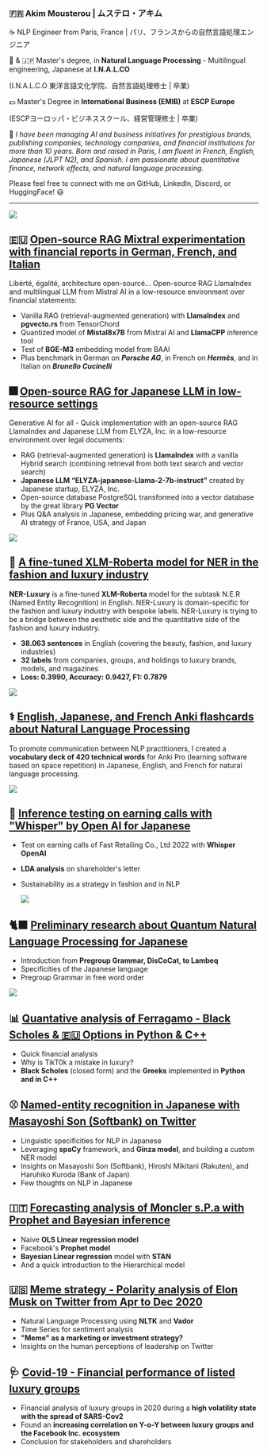 
### 🇫🇷 Akim Mousterou | ムステロ・アキム
☕ NLP Engineer from Paris, France | パリ、フランスからの自然言語処理エンジニア

💾 & 🇯🇵 Master's degree, in **Natural Language Processing** - Multilingual engineering, Japanese at **I.N.A.L.CO**

(I.N.A.L.C.O 東洋言語文化学院、自然言語処理修士 | 卒業)

💵 Master's Degree in **International Business (EMIB)** at **ESCP Europe**

(ESCPヨーロッパ・ビジネススクール、経営管理修士 | 卒業)

🏁 *I have been managing AI and business initiatives for prestigious brands, publishing companies, technology companies, and financial institutions for more than 10 years. Born and raised in Paris, I am fluent in French, English, Japanese (JLPT N2), and Spanish. I am passionate about quantitative finance, network effects, and natural language processing.*

Please feel free to connect with me on GitHub, LinkedIn, Discord, or HuggingFace! 😃

---

![](https://github.com/AkimParis/akimparis/blob/main/images/RAG-mixtral-8x7b-financial-reports-2024.jpg)

## 🇪🇺 [Open-source RAG Mixtral experimentation with financial reports in German, French, and Italian](https://github.com/AkimParis/Mixtral_RAG/blob/main/RAG_Mixtral_Europe_Fin_Data.ipynb)
Libérté, égalité, architecture open-sourcé...  Open-source RAG LlamaIndex and multilingual LLM from Mistral AI in a low-resource environment over financial statements:
- Vanilla RAG (retrieval-augmented generation) with **LlamaIndex** and **pgvecto.rs** from TensorChord
- Quantized model of **Mistal8x7B** from Mistral AI and **LlamaCPP** inference tool
- Test of **BGE-M3** embedding model from BAAI 
- Plus benchmark in German on ***Porsche AG***, in French on ***Hermès***, and in Italian on ***Brunello Cucinelli***

## 🎆 [Open-source RAG for Japanese LLM in low-resource settings](https://github.com/AkimParis/RAG-Japanese/blob/main/OpenSource_RAG_LLM_JAP_at_4_Bits.ipynb)
Generative AI for all - Quick implementation with an open-source RAG LlamaIndex and Japanese LLM from ELYZA, Inc. in a low-resource environment over legal documents:
- RAG (retrieval-augmented generation) is **LlamaIndex** with a vanilla Hybrid search (combining retrieval from both text search and vector search)
- **Japanese LLM “ELYZA-japanese-Llama-2-7b-instruct”** created by Japanese startup, ELYZA, Inc.
- Open-source database PostgreSQL transformed into a vector database by the great library **PG Vector**
- Plus Q&A analysis in Japanese, embedding pricing war, and generative AI strategy of France, USA, and Japan

![](https://github.com/AkimParis/akimparis/blob/main/images/gen-ai-llm-japanese.jpg)

## 💎 [A fine-tuned XLM-Roberta model for NER in the fashion and luxury industry](https://huggingface.co/AkimfromParis/NER-Luxury)
**NER-Luxury** is a fine-tuned **XLM-Roberta** model for the subtask N.E.R (Named Entity Recognition) in English. NER-Luxury is domain-specific for the fashion and luxury industry with bespoke labels. NER-Luxury is trying to be a bridge between the aesthetic side and the quantitative side of the fashion and luxury industry.

- **38.063 sentences** in English (covering the beauty, fashion, and luxury industries)
- **32 labels** from companies, groups, and holdings to luxury brands, models, and magazines
- **Loss: 0.3990, Accuracy: 0.9427, F1: 0.7879**

![](https://github.com/AkimParis/akimparis/blob/main/images/xlmr-ner-luxury.jpg)

## ⚕️ [English, Japanese, and French Anki flashcards about Natural Language Processing](https://github.com/AkimParis/anki_jap_ai_vocabulary)
To promote communication between NLP practitioners, I created a **vocabulary deck of 420 technical words** for Anki Pro (learning software based on space repetition) in Japanese, English, and French for natural language processing. 

![](https://github.com/AkimParis/akimparis/blob/main/images/nlp-dict-en-fr-jp.jpg)

## 🎼 [Inference testing on earning calls with "Whisper" by Open AI for Japanese](https://github.com/AkimParis/asr_whisper_jp/blob/main/Whisper_Uniqlo_Q42022.ipynb)
- Test on earning calls of Fast Retailing Co., Ltd 2022 with **Whisper OpenAI**
- **LDA analysis** on shareholder's letter
- Sustainability as a strategy in fashion and in NLP

  ![](https://github.com/AkimParis/akimparis/blob/main/images/whisper-open-ai-japanese.jpg)
    
## 🐈‍⬛ [Preliminary research about Quantum Natural Language Processing for Japanese](https://github.com/AkimParis/quantumNLP_jp/blob/main/Lambeku_QNLP-JP.ipynb)
- Introduction from **Pregroup Grammar, DisCoCat, to Lambeq**
- Specificities of the Japanese language
- Pregroup Grammar in free word order

![](https://github.com/AkimParis/akimparis/blob/main/images/qnlp-japanese.jpg)

## 📊 [Quantative analysis of Ferragamo - Black Scholes & 🇪🇺 Options in Python & C++](https://github.com/AkimParis/black_scholes/blob/main/tuscan_option.ipynb)
- Quick financial analysis
- Why is TikT0k a mistake in luxury?
- **Black Scholes** (closed form) and the **Greeks** implemented in **Python and in C++**

## ⚾ [Named-entity recognition in Japanese with Masayoshi Son (Softbank) on Twitter](https://github.com/AkimParis/ner_japanese/blob/main/Masa_SB.ipynb)
- Linguistic specificities for NLP in Japanese
- Leveraging **spaCy** framework, and **Ginza model**, and building a custom NER model
- Insights on Masayoshi Son (Softbank), Hiroshi Mikitani (Rakuten), and Haruhiko Kuroda (Bank of Japan)
- Few thoughts on NLP in Japanese

## 🇮🇹 [Forecasting analysis of Moncler s.P.a with Prophet and Bayesian inference](https://github.com/AkimParis/forecast_genius/blob/main/Moncler_Bayesian.ipynb)
- Naive **OLS Linear regression model**
- Facebook's **Prophet model**
- **Bayesian Linear regression** model with **STAN**
- And a quick introduction to the Hierarchical model

## 🇺🇸 [Meme strategy - Polarity analysis of Elon Musk on Twitter from Apr to Dec 2020](https://github.com/AkimParis/nlp_twitter/blob/main/Meme_Strategy.ipynb)
- Natural Language Processing using **NLTK** and **Vador**
- Time Series for sentiment analysis
- **"Meme" as a marketing or investment strategy?**
- Insights on the human perceptions of leadership on Twitter

## 🩺 [Covid-19 - Financial performance of listed luxury groups](https://github.com/AkimParis/luxury_risk/blob/main/Luxury_Risk_2020.ipynb)
- Financial analysis of luxury groups in 2020 during a **high volatility state with the spread of SARS-Cov2**
- Found an **increasing correlation on Y-o-Y between luxury groups and the Facebook Inc. ecosystem**
- Conclusion for stakeholders and shareholders

